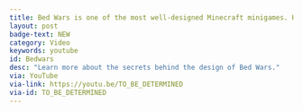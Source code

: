 ```yaml
---
title: Bed Wars is one of the most well-designed Minecraft minigames. Here's why.
layout: post
badge-text: NEW
category: Video
keywords: youtube
id: Bedwars
desc: "Learn more about the secrets behind the design of Bed Wars."
via: YouTube
via-link: https://youtu.be/TO_BE_DETERMINED
via-id: TO_BE_DETERMINED
---
```


<script>
    window.location.replace("{{ page.via-link }}");
</script>